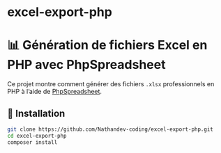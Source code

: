 # excel-export-php
# 📊 Génération de fichiers Excel en PHP avec PhpSpreadsheet

Ce projet montre comment générer des fichiers `.xlsx` professionnels en PHP à l’aide de [PhpSpreadsheet](https://phpspreadsheet.readthedocs.io/).

## 🔧 Installation

```bash
git clone https://github.com/Nathandev-coding/excel-export-php.git
cd excel-export-php
composer install
